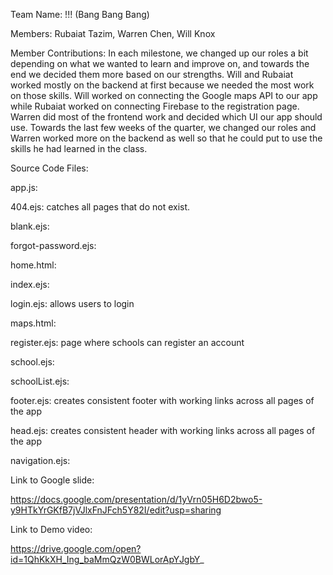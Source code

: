 Team Name: !!! (Bang Bang Bang)

Members: Rubaiat Tazim, Warren Chen, Will Knox

Member Contributions: In each milestone, we changed up our roles a bit depending on what we wanted to learn and improve on, and towards the end we decided them more based on our strengths. Will and Rubaiat worked mostly on the backend at first because we needed the most work on those skills. Will worked on connecting the Google maps API to our app while Rubaiat worked on connecting Firebase to the registration page. Warren did most of the frontend work and decided which UI our app should use. Towards the last few weeks of the quarter, we changed our roles and Warren worked more on the backend as well so that he could put to use the skills he had learned in the class.

Source Code Files:

app.js: 

404.ejs: catches all pages that do not exist.

blank.ejs:

forgot-password.ejs: 

home.html:

index.ejs:

login.ejs: allows users to login

maps.html:

register.ejs: page where schools can register an account 

school.ejs:

schoolList.ejs:

footer.ejs: creates consistent footer with working links across all pages of the app

head.ejs: creates consistent header with working links across all pages of the app

navigation.ejs:


Link to Google slide:

https://docs.google.com/presentation/d/1yVrn05H6D2bwo5-y9HTkYrGKfB7jVJlxFnJFch5Y82I/edit?usp=sharing


Link to Demo video:

https://drive.google.com/open?id=1QhKkXH_Ing_baMmQzW0BWLorApYJgbY_
